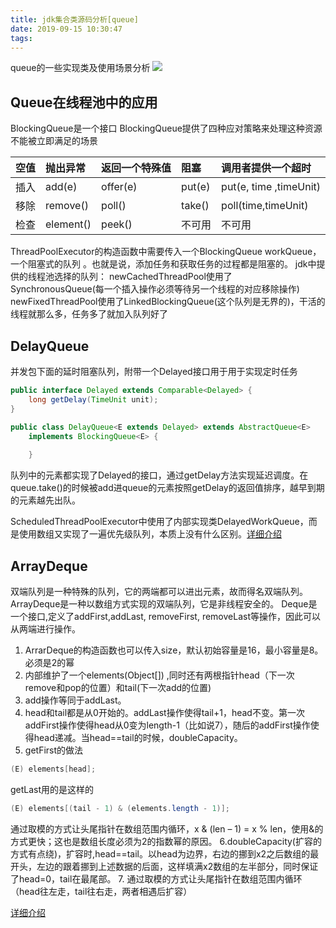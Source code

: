 ```yaml
---
title: jdk集合类源码分析[queue]
date: 2019-09-15 10:30:47
tags:
---
```



queue的一些实现类及使用场景分析
![](https://www.haldir66.ga/static/imgs/RioGrande_ZH-CN8091224199_1920x1080.jpg)
<!--more-->


## Queue在线程池中的应用
BlockingQueue是一个接口
BlockingQueue提供了四种应对策略来处理这种资源不能被立即满足的场景

| 空值     | 抛出异常     |   返回一个特殊值 | 阻塞 | 调用者提供一个超时 |
| :------------- | :------------- |:------------- |:------------- |:------------- |
| 插入     | add(e)      | offer(e) | put(e)  | put(e, time ,timeUnit) |
| 移除     | remove()     | poll() | take()  | poll(time,timeUnit) |
| 检查     | element()  | peek()  | 不可用 | 不可用 |


ThreadPoolExecutor的构造函数中需要传入一个BlockingQueue<Runnable> workQueue，一个阻塞式的队列 。也就是说，添加任务和获取任务的过程都是阻塞的。
jdk中提供的线程池选择的队列：
newCachedThreadPool使用了SynchronousQueue(每一个插入操作必须等待另一个线程的对应移除操作)
newFixedThreadPool使用了LinkedBlockingQueue(这个队列是无界的)，干活的线程就那么多，任务多了就加入队列好了


## DelayQueue
并发包下面的延时阻塞队列，附带一个Delayed接口用于用于实现定时任务
```java
public interface Delayed extends Comparable<Delayed> {
    long getDelay(TimeUnit unit);
}

public class DelayQueue<E extends Delayed> extends AbstractQueue<E>
    implements BlockingQueue<E> {
    
    }
```
队列中的元素都实现了Delayed的接口，通过getDelay方法实现延迟调度。在queue.take()的时候被add进queue的元素按照getDelay的返回值排序，越早到期的元素越先出队。

ScheduledThreadPoolExecutor中使用了内部实现类DelayedWorkQueue，而是使用数组又实现了一遍优先级队列，本质上没有什么区别。[详细介绍](http://cmsblogs.com/?p=4769)


## ArrayDeque
双端队列是一种特殊的队列，它的两端都可以进出元素，故而得名双端队列。ArrayDeque是一种以数组方式实现的双端队列，它是非线程安全的。
Deque是一个接口,定义了addFirst,addLast, removeFirst, removeLast等操作，因此可以从两端进行操作。
1. ArrarDeque的构造函数也可以传入size，默认初始容量是16，最小容量是8。必须是2的幂
2. 内部维护了一个elements(Object[]) ,同时还有两根指针head（下一次remove和pop的位置）和tail(下一次add的位置)
3. add操作等同于addLast。
4. head和tail都是从0开始的。addLast操作使得tail+1，head不变。第一次addFirst操作使得head从0变为length-1（比如说7），随后的addFirst操作使得head递减。当head==tail的时候，doubleCapacity。
5. getFirst的做法
```java
(E) elements[head];
```
getLast用的是这样的
```java
(E) elements[(tail - 1) & (elements.length - 1)];
```
通过取模的方式让头尾指针在数组范围内循环，x & (len – 1) = x % len，使用&的方式更快；这也是数组长度必须为2的指数幂的原因。
6.doubleCapacity(扩容的方式有点绕)，扩容时,head==tail。以head为边界，右边的挪到x2之后数组的最开头，左边的跟着挪到上述数据的后面，这样填满x2数组的左半部分，同时保证了head=0，tail在最尾部。
7. 通过取模的方式让头尾指针在数组范围内循环（head往左走，tail往右走，两者相遇后扩容）

[详细介绍](http://cmsblogs.com/?p=4771)



